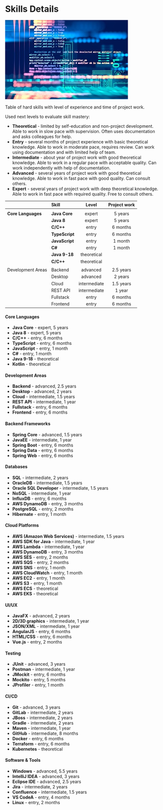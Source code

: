 # Skills Details

![picture](../pictures/memes/Meme-Skills.jpg)

Table of hard skills with level of experience and time of project work.

Used next levels to evaluate skill mastery:
- **Theoretical** - limited by self-education and non-project development.
  Able to work in slow pace with supervision. Often uses documentation and asks colleagues for help.
- **Entry** - several months of project experience with basic theoretical knowledge.
  Able to work in moderate pace, requires review. Can work using documentation and with limited help of team.
- **Intermediate** - about year of project work with good theoretical knowledge.
  Able to work in a regular pace with acceptable quality. Can work independently with help of documentation.
- **Advanced** - several years of project work with good theoretical knowledge.
  Able to work in fast pace with good quality. Can consult others.
- **Expert** - several years of project work with deep theoretical knowledge.
  Able to work in fast pace with required quality. Free to consult others.

|                    | Skill          |    Level     | Project work |
|:-------------------|:---------------|:------------:|:------------:|
|                    |                |              |              |
| **Core Languages** | **Java Core**  |    expert    |   5 years    |
|                    | **Java 8**     |    expert    |   5 years    |
|                    | **C/C++**      |    entry     |   6 months   |
|                    | **TypeScript** |    entry     |   6 months   |
|                    | **JavaScript** |    entry     |   1 month    |
|                    | **C#**         |    entry     |   1 month    |
|                    | **Java 9-18**  | theoretical  |              |
|                    | **C/C++**      | theoretical  |              |
|                    |                |              |              |
| Development Areas  | Backend        |   advanced   |  2.5 years   |
|                    | Desktop        |   advanced   |   2 years    |
|                    | Cloud          | intermediate |  1.5 years   |
|                    | REST API       | intermediate |    1 year    |
|                    | Fullstack      |    entry     |   6 months   |
|                    | Frontend       |    entry     |   6 months   |

#### Core Languages

- **Java Core** - expert, 5 years
- **Java 8** - expert, 5 years
- **C/C++** - entry, 6 months
- **TypeScript** - entry, 6 months
- **JavaScript** - entry, 1 month
- **C#** - entry, 1 month
- **Java 9-18** - theoretical
- **Kotlin** - theoretical

#### Development Areas

- **Backend** - advanced, 2.5 years
- **Desktop** - advanced, 2 years
- **Cloud** - intermediate, 1.5 years
- **REST API** - intermediate, 1 year
- **Fullstack** - entry, 6 months
- **Frontend** - entry, 6 months

#### Backend Frameworks

- **Spring Core** - advanced, 1.5 years
- **JavaEE** - intermediate, 1 year
- **Spring Boot** - entry, 6 months
- **Spring Data** - entry, 6 months
- **Spring Web** - entry, 6 months

#### Databases

- **SQL** - intermediate, 2 years
- **OracleDB** - intermediate, 1.5 years
- **Oracle SQL Developer** - intermediate, 1.5 years
- **NoSQL** - intermediate, 1 year
- **InfluxDB** - entry, 6 months
- **AWS DynamoDB** - entry, 3 months
- **PostgreSQL** - entry, 2 months
- **Hibernate** - entry, 1 month

#### Cloud Platforms

- **AWS (Amazon Web Services)** - intermediate, 1.5 years
- **AWS SDK for Java** - intermediate, 1 year
- **AWS Lambda** - intermediate, 1 year
- **AWS DynamoDB** - entry, 3 months
- **AWS SES** - entry, 2 months
- **AWS SQS** - entry, 2 months
- **AWS SNS** - entry, 1 month
- **AWS CloudWatch** - entry, 1 month
- **AWS EC2** - entry, 1 month
- **AWS S3** - entry, 1 month
- **AWS ECS** - theoretical
- **AWS EKS** - theoretical

#### UI/UX

- **JavaFX** - advanced, 2 years
- **2D/3D graphics** - intermediate, 1 year
- **JSON/XML** - intermediate, 1 year
- **AngularJS** - entry, 6 months
- **HTML/CSS** - entry, 6 months
- **Vue.js** - entry, 2 months

#### Testing

- **JUnit** - advanced, 3 years
- **Postman** - intermediate, 1 year
- **JMockit** - entry, 6 months
- **Mockito** - entry, 5 months
- **JProfiler** - entry, 1 month

#### CI/CD

- **Git** - advanced, 3 years
- **GitLab** - intermediate, 2 years
- **JBoss** - intermediate, 2 years
- **Gradle** - intermediate, 2 years
- **Maven** - intermediate, 1 year
- **GitHub** - intermediate, 8 months
- **Docker** - entry, 6 months
- **Terraform** - entry, 6 months
- **Kubernetes** - theoretical

#### Software & Tools

- **Windows** - advanced, 5.5 years
- **IntelliJ IDEA** - advanced, 3 years
- **Eclipse IDE** - advanced, 2.5 years
- **Jira** - intermediate, 2 years
- **Confluence** - intermediate, 1.5 years
- **VS CodeA** - entry, 4 months
- **Linux** - entry, 2 months
